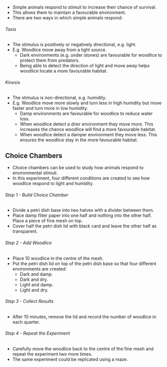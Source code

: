 - Simple animals respond to stimuli to increase their chance of survival.
- This allows them to maintain a favourable environment.
- There are two ways in which simple animals respond:

###### Taxis
- The stimulus is positively or negatively directional, e.g. light.
- E.g. Woodlice move away from a light source.
    - Dark environments (e.g. under stones) are favourable for woodlice to protect them from predators.
    - Being able to detect the direction of light and move away helps woodlice locate a more favourable habitat.

###### Kinesis
- The stimulus is non-directional, e.g. humidity.
- E.g. Woodlice move more slowly and turn less in high humidity but move faster and turn more in low humidity.
    - Damp environments are favourable for woodlice to reduce water loss.
    - When woodlice detect a drier environment they move more. This increases the chance woodlice will find a more favourable habitat.
    - When woodlice detect a damper environment they move less. This ensures the woodlice stay in the more favourable habitat.

## Choice Chambers
- Choice chambers can be used to study how animals respond to environmental stimuli.
- In this experiment, four different conditions are created to see how woodlice respond to light and humidity.

###### Step 1 - Build Choice Chamber
- Divide a petri dish base into two halves with a divider between them.
- Place damp filter paper into one half and nothing into the other half. Place a piece of fine mesh on top.
- Cover half the petri dish lid with black card and leave the other half as transparent.

###### Step 2 - Add Woodlice
- Place 10 woodlice in the centre of the mesh.
- Put the petri dish lid on top of the petri dish base so that four different environments are created:
    - Dark and damp.
    - Dark and dry.
    - Light and damp.
    - Light and dry.

###### Step 3 - Collect Results
- After 10 minutes, remove the lid and record the number of woodlice in each quarter.

###### Step 4 - Repeat the Experiment
- Carefully move the woodlice back to the centre of the fine mesh and repeat the experiment two more times.
- The same experiment could be replicated using a maze.
